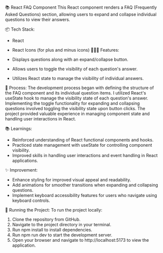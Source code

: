 📚 React FAQ Component
This React component renders a FAQ (Frequently Asked Questions) section, allowing users to expand and collapse individual questions to view their answers.

📦 Tech Stack:
* React
* React Icons (for plus and minus icons)
👩🏽‍🍳 Features:

* Displays questions along with an expand/collapse button.
* Allows users to toggle the visibility of each question's answer.
* Utilizes React state to manage the visibility of individual answers.

💭 Process:
The development process began with defining the structure of the FAQ component and its individual question items. I utilized React's useState hook to manage the visibility state of each question's answer. Implementing the toggle functionality for expanding and collapsing questions involved toggling the visibility state upon button clicks. The project provided valuable experience in managing component state and handling user interactions in React.

📚 Learnings:
* Reinforced understanding of React functional components and hooks.
* Practiced state management with useState for controlling component visibility.
* Improved skills in handling user interactions and event handling in React applications.

✨ Improvement:
* Enhance styling for improved visual appeal and readability.
* Add animations for smoother transitions when expanding and collapsing questions.
* Implement keyboard accessibility features for users who navigate using keyboard controls.

🚦 Running the Project: To run the project locally:

1. Clone the repository from GitHub.
2. Navigate to the project directory in your terminal.
3. Run npm install to install dependencies.
4. Run npm run dev to start the development server.
5. Open your browser and navigate to http://localhost:5173 to view the application.